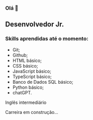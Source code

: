 ### Olá 👋

## Desenvolvedor Jr.

### Skills aprendidas até o momento:

 - Git;
 - Github;
 - HTML básico;
 - CSS básico;
 - JavaScript básico;
 - TypeScript básico;
 - Banco de Dados SQL básico;
 - Python básico;
 - chatGPT.

Inglês intermediário

Carreira em construção...
<!--
**DiegoVarzim/DiegoVarzim** is a ✨ _special_ ✨ repository because its `README.md` (this file) appears on your GitHub profile.

Here are some ideas to get you started:

- 🔭 I’m currently working on ...
- 🌱 I’m currently learning ...
- 👯 I’m looking to collaborate on ...
- 🤔 I’m looking for help with ...
- 💬 Ask me about ...
- 📫 How to reach me: ...
- 😄 Pronouns: ...
- ⚡ Fun fact: ...
-->
